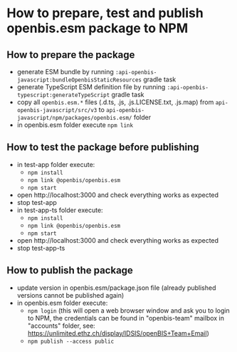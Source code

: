 # How to prepare, test and publish openbis.esm package to NPM

## How to prepare the package

* generate ESM bundle by running `:api-openbis-javascript:bundleOpenbisStaticResources` gradle task
* generate TypeScript ESM definition file by running `:api-openbis-typescript:generateTypeScript` gradle task
* copy all `openbis.esm.*` files (.d.ts, .js, .js.LICENSE.txt, .js.map) from `api-openbis-javascript/src/v3` to `api-openbis-javascript/npm/packages/openbis.esm/` folder
* in openbis.esm folder execute `npm link`

## How to test the package before publishing

- in test-app folder execute:
  - `npm install`
  - `npm link @openbis/openbis.esm`
  - `npm start`
- open http://localhost:3000 and check everything works as expected
- stop test-app
- in test-app-ts folder execute:
  - `npm install`
  - `npm link @openbis/openbis.esm`
  - `npm start`
- open http://localhost:3000 and check everything works as expected
- stop test-app-ts

## How to publish the package

- update version in openbis.esm/package.json file (already published versions cannot be published again)
- in openbis.esm folder execute:
  - `npm login` (this will open a web browser window and ask you to login to NPM, the credentials can be found in "openbis-team" mailbox in "accounts" folder, see: https://unlimited.ethz.ch/display/IDSIS/openBIS+Team+Email)
  - `npm publish --access public`
